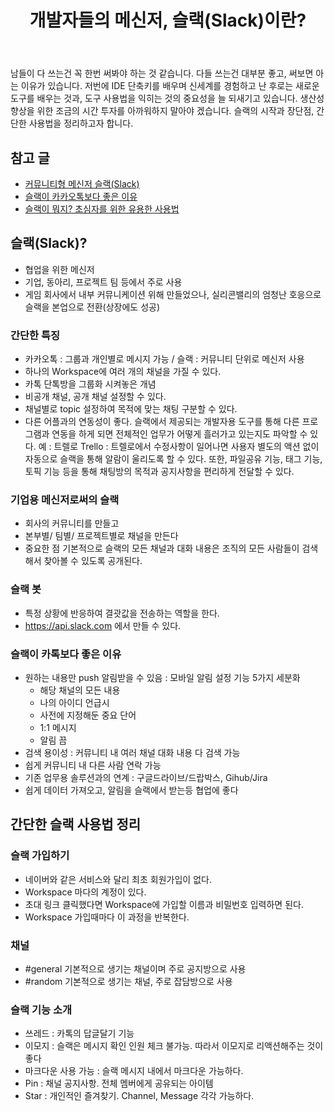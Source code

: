 ﻿---
title:  "개발자들의 메신저, 슬랙(Slack)이란?"
excerpt: "남들 다 쓴다고 하면 꼭 한번은 써봐야 대화가 되더라..."
toc: true
toc_sticky: true

categories:
  - Tools
tags:
  - 슬랙
last_modified_at: 2020-05-16TO00:30:00+09:00
---

남들이 다 쓰는건 꼭 한번 써봐야 하는 것 같습니다. 다들 쓰는건 대부분 좋고, 써보면 아는 이유가 있습니다. 저번에 IDE 단축키를 배우며 신세계를 경험하고 난 후로는 새로운 도구를 배우는 것과, 도구 사용법을 익히는 것의 중요성을 늘 되새기고 있습니다. 생산성 향상을 위한 조금의 시간 투자를 아까워하지 말아야 겠습니다. 슬랙의 시작과 장단점, 간단한 사용법을 정리하고자 합니다.

## 참고 글
- [커뮤니티형 메신저 슬랙(Slack)](https://medium.com/depromeet/%EC%BB%A4%EB%AE%A4%EB%8B%88%ED%8B%B0%ED%98%95-%EB%A9%94%EC%8B%A0%EC%A0%80-%EC%8A%AC%EB%9E%99-slack-4ae01f5ff4a0)
- [슬랙이 카카오톡보다 좋은 이유](https://medium.com/@justin_jin/%EC%8A%AC%EB%9E%99%EC%9D%B4-%EC%B9%B4%EC%B9%B4%EC%98%A4%ED%86%A1%EB%B3%B4%EB%8B%A4-%EC%A2%8B%EC%9D%80-%EC%9D%B4%EC%9C%A0-d7153f0b2af7)
- [슬랙이 뭐지? 초심자를 위한 유용한 사용법](https://gonna-be.tistory.com/29)

## 슬랙(Slack)?
- 협업을 위한 메신저
- 기업, 동아리, 프로젝트 팀 등에서 주로 사용
- 게임 회사에서 내부 커뮤니케이션 위해 만들었으나, 실리콘밸리의 엄청난 호응으로 슬랙을 본업으로 전환(상장에도 성공)

### 간단한 특징
- 카카오톡 : 그룹과 개인별로 메시지 가능 / 슬랙 : 커뮤니티 단위로 메신저 사용
- 하나의 Workspace에 여러 개의 채널을 가질 수 있다.
- 카톡 단톡방을 그룹화 시켜놓은 개념 
- 비공개 채널, 공개 채널 설정할 수 있다.
- 채널별로 topic 설정하여 목적에 맞는 채팅 구분할 수 있다.
- 다른 어플과의 연동성이 좋다.
    슬랙에서 제공되는 개발자용 도구를 통해 다른 프로그램과 연동을 하게 되면 전체적인 업무가 어떻게 흘러가고 있는지도 파악할 수 있다.
    예 : 트렐로 Trello : 트렐로에서 수정사항이 일어나면 사용자 별도의 액션 없이 자동으로 슬랙을 통해 알람이 울리도록 할 수 있다.
    또한,  파일공유 기능, 태그 기능, 토픽 기능 등을 통해 채팅방의 목적과 공지사항을 편리하게 전달할 수 있다.

### 기업용 메신저로써의 슬랙
- 회사의 커뮤니티를 만들고
- 본부별/ 팀별/ 프로젝트별로 채널을 만든다
- 중요한 점
    기본적으로 슬랙의 모든 채널과 대화 내용은 조직의 모든 사람들이 검색해서 찾아볼 수 있도록 공개된다.

### 슬랙 봇 
- 특정 상황에 반응하여 결괏값을 전송하는 역할을 한다.
- https://api.slack.com 에서 만들 수 있다.

### 슬랙이 카톡보다 좋은 이유
- 원하는 내용만 push 알림받을 수 있음 : 모바일 알림 설정 기능 5가지 세분화
	- 해당 채널의 모든 내용
	- 나의 아이디 언급시
	- 사전에 지정해둔 중요 단어
	- 1:1 메시지
	- 알림 끔
- 검색 용이성 : 커뮤니티 내 여러 채널 대화 내용 다 검색 가능
- 쉽게 커뮤니티 내 다른 사람 연락 가능
- 기존 업무용 솔루션과의 연계 : 구글드라이브/드랍박스, Gihub/Jira
- 쉽게 데이터 가져오고, 알림을 슬랙에서 받는등 협업에 좋다

## 간단한 슬랙 사용법 정리

### 슬랙 가입하기
- 네이버와 같은 서비스와 달리 최초 회원가입이 없다.
- Workspace 마다의 계정이 있다.
- 초대 링크 클릭했다면 Workspace에 가입할 이름과 비밀번호 입력하면 된다.
- Workspace 가입때마다 이 과정을 반복한다.

### 채널 
- #general 기본적으로 생기는 채널이며 주로 공지방으로 사용 
- #random 기본적으로 생기는 채널, 주로 잡담방으로 사용

### 슬랙 기능 소개
- 쓰레드 : 카톡의 답글달기 기능
- 이모지 : 슬랙은 메시지 확인 인원 체크 불가능. 따라서 이모지로 리액션해주는 것이 좋다
- 마크다운 사용 가능 : 슬랙 메시지 내에서 마크다운 가능하다.
- Pin : 채널 공지사항. 전체 멤버에게 공유되는 아이템
- Star : 개인적인 즐겨찾기. Channel, Message 각각 가능하다.